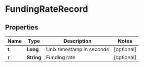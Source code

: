 
# FundingRateRecord

## Properties

Name | Type | Description | Notes
------------ | ------------- | ------------- | -------------
**t** | **Long** | Unix timestamp in seconds |  [optional]
**r** | **String** | Funding rate |  [optional]

